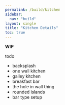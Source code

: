 ```yaml
---
permalink: /build/kitchen
sidebar:
  nav: "build"
layout: single
title: "Kitchen Details"
toc: true
---
```


**WIP**

todo
* backsplash
* one wall kitchen
* galley kitchen
* breakfast bar
* the hole in wall thing
* rounded islands
* bar type setup
